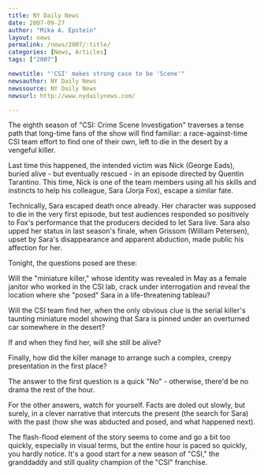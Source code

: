 ```yaml
---
title: NY Daily News
date: 2007-09-27
author: "Mika A. Epstein"
layout: news
permalink: /news/2007/:title/
categories: [News, Articles]
tags: ["2007"]

newstitle: "'CSI' makes strong case to be 'Scene'"
newsauthor: NY Daily News
newssource: NY Daily News
newsurl: http://www.nydailynews.com/

---
```


The eighth season of "CSI: Crime Scene Investigation" traverses a tense path that long-time fans of the show will find familiar: a race-against-time CSI team effort to find one of their own, left to die in the desert by a vengeful killer.

Last time this happened, the intended victim was Nick (George Eads), buried alive - but eventually rescued - in an episode directed by Quentin Tarantino. This time, Nick is one of the team members using all his skills and instincts to help his colleague, Sara (Jorja Fox), escape a similar fate.

Technically, Sara escaped death once already. Her character was supposed to die in the very first episode, but test audiences responded so positively to Fox's performance that the producers decided to let Sara live. Sara also upped her status in last season's finale, when Grissom (William Petersen), upset by Sara's disappearance and apparent abduction, made public his affection for her.

Tonight, the questions posed are these:

Will the "miniature killer," whose identity was revealed in May as a female janitor who worked in the CSI lab, crack under interrogation and reveal the location where she "posed" Sara in a life-threatening tableau?

Will the CSI team find her, when the only obvious clue is the serial killer's taunting miniature model showing that Sara is pinned under an overturned car somewhere in the desert?

If and when they find her, will she still be alive?

Finally, how did the killer manage to arrange such a complex, creepy presentation in the first place?

The answer to the first question is a quick "No" - otherwise, there'd be no drama the rest of the hour.

For the other answers, watch for yourself. Facts are doled out slowly, but surely, in a clever narrative that intercuts the present (the search for Sara) with the past (how she was abducted and posed, and what happened next).

The flash-flood element of the story seems to come and go a bit too quickly, especially in visual terms, but the entire hour is paced so quickly, you hardly notice. It's a good start for a new season of "CSI," the granddaddy and still quality champion of the "CSI" franchise.
